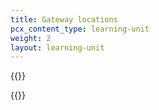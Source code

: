 ```yaml
---
title: Gateway locations
pcx_content_type: learning-unit
weight: 2
layout: learning-unit
---
```


{{<render file="gateway/_add-locations.md" productFolder="cloudflare-one">}}

{{<render file="gateway/_add-locations-static-ip-warning" productFolder="cloudflare-one">}}
